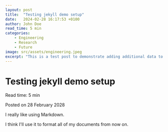 ```yaml
---
layout: post
title:  "Testing jekyll demo setup"
date:   2024-02-28 16:17:53 +0100
author: John Doe
read_time: 5 min
categories:
    - Engineering
    - Research
    - Future
image: src/assets/engineering.jpeg
excerpt: "This is a test post to demonstrate adding additional data to a Markdown file for Jekyll."
---
```


# Testing jekyll demo setup

<body class="font-[Poppins] bg-gradient-to-br from-gray-50 via-sky-200 to-blue-300 min-h-screen">
<div class="prose">
  <p class="font-bold bg-red-500">Read time: 5 min</p>
  <p class="text-sm text-gray-600">Posted on 28 February 2028</p>
  
  <p>I really like using Markdown.</p>
  <p>I think I'll use it to format all of my documents from now on.</p>
</div>
</body>
